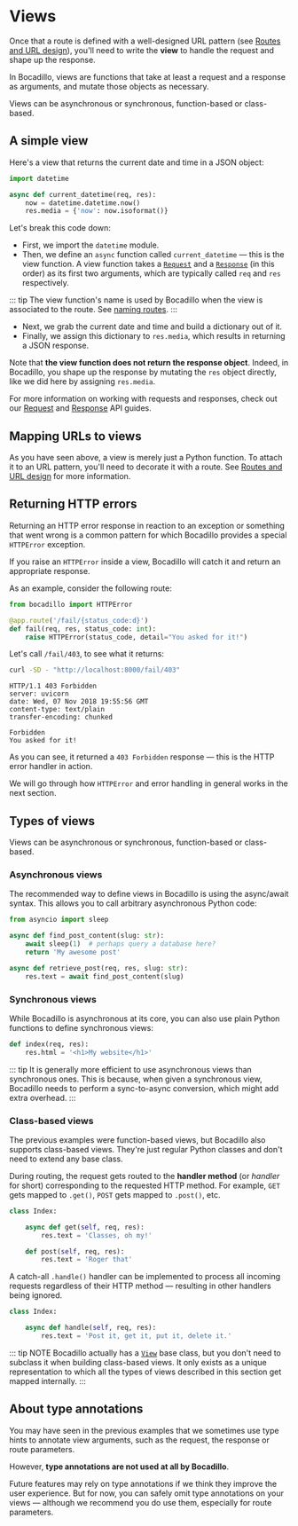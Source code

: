 # Views

Once that a route is defined with a well-designed URL pattern (see [Routes and URL design]), you'll need to write the **view** to handle the request and shape up the response.

In Bocadillo, views are functions that take at least a request and a response
as arguments, and mutate those objects as necessary.

Views can be asynchronous or synchronous, function-based or class-based.

## A simple view

Here's a view that returns the current date and time in a JSON object:

```python
import datetime

async def current_datetime(req, res):
    now = datetime.datetime.now()
    res.media = {'now': now.isoformat()}
```

Let's break this code down:

- First, we import the `datetime` module.
- Then, we define an `async` function called `current_datetime` — this is the view function. A view function takes a [`Request`][request] and a [`Response`][response] (in this order) as its first two arguments, which are typically called `req` and `res` respectively.

::: tip
The view function's name is used by Bocadillo when the view is associated to the route. See [naming routes].
:::

- Next, we grab the current date and time and build a dictionary out of it.
- Finally, we assign this dictionary to `res.media`, which results in returning a JSON response.

Note that **the view function does not return the response object**. Indeed, in Bocadillo, you shape up the response by mutating the `res` object directly, like we did here by assigning `res.media`.

For more information on working with requests and responses, check out our [Request] and [Response] API guides.

## Mapping URLs to views

As you have seen above, a view is merely just a Python function. To attach it to an URL pattern, you'll need to decorate it with a route. See [Routes and URL design] for more information.

## Returning HTTP errors

Returning an HTTP error response in reaction to an exception or something that went wrong is a common pattern for which Bocadillo provides a special `HTTPError` exception.

If you raise an `HTTPError` inside a view, Bocadillo will catch it and
return an appropriate response.

As an example, consider the following route:

```python
from bocadillo import HTTPError

@app.route('/fail/{status_code:d}')
def fail(req, res, status_code: int):
    raise HTTPError(status_code, detail="You asked for it!")
```

Let's call `/fail/403`, to see what it returns:

```bash
curl -SD - "http://localhost:8000/fail/403"
```

```http
HTTP/1.1 403 Forbidden
server: uvicorn
date: Wed, 07 Nov 2018 19:55:56 GMT
content-type: text/plain
transfer-encoding: chunked

Forbidden
You asked for it!
```

As you can see, it returned a `403 Forbidden` response — this is the HTTP error handler in action.

We will go through how `HTTPError` and error handling in general works in the next section.

## Types of views

Views can be asynchronous or synchronous, function-based or class-based.

### Asynchronous views

The recommended way to define views in Bocadillo is using the async/await syntax. This allows you to call arbitrary asynchronous Python code:

```python
from asyncio import sleep

async def find_post_content(slug: str):
    await sleep(1)  # perhaps query a database here?
    return 'My awesome post'

async def retrieve_post(req, res, slug: str):
    res.text = await find_post_content(slug)
```

### Synchronous views

While Bocadillo is asynchronous at its core, you can also use plain Python functions to define synchronous views:

```python
def index(req, res):
    res.html = '<h1>My website</h1>'
```

::: tip
It is generally more efficient to use asynchronous views than synchronous ones. This is because, when given a synchronous view, Bocadillo needs to perform a sync-to-async conversion, which might add extra overhead.
:::

### Class-based views

The previous examples were function-based views, but Bocadillo also supports class-based views. They're just regular Python classes and don't need to extend any base class.

During routing, the request gets routed to the **handler method** (or _handler_ for short) corresponding to the requested HTTP method. For example, `GET` gets mapped to `.get()`, `POST` gets mapped to `.post()`, etc.

```python
class Index:

    async def get(self, req, res):
        res.text = 'Classes, oh my!'

    def post(self, req, res):
        res.text = 'Roger that'
```

A catch-all `.handle()` handler can be implemented to process all incoming
requests regardless of their HTTP method — resulting in other handlers being ignored.

```python
class Index:

    async def handle(self, req, res):
        res.text = 'Post it, get it, put it, delete it.'
```

::: tip NOTE
Bocadillo actually has a [`View`](/api/views.md#view) base class, but you don't need to subclass it when building class-based views. It only exists as a unique representation to which all the types of views described in this section get mapped internally.
:::

## About type annotations

You may have seen in the previous examples that we sometimes use type hints to annotate view arguments, such as the request, the response or route parameters.

However, **type annotations are not used at all by Bocadillo**.

Future features may rely on type annotations if we think they improve the user experience. But for now, you can safely omit type annotations on your views — although we recommend you do use them, especially for route parameters.

[routes and url design]: routing.md
[naming routes]: routing.md#naming-routes
[request]: requests.md
[response]: responses.md
